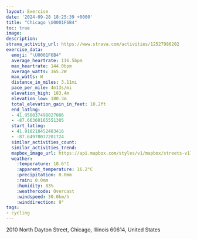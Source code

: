 ```yaml
---
layout: Exercise
date: '2024-09-28 18:25:39 +0000'
title: "Chicago \U0001F6B4"
toc: true
image:
description:
strava_activity_url: https://www.strava.com/activities/12527980202
exercise_data:
  emoji: "\U0001F6B4"
  average_heartrate: 116.5bpm
  max_heartrate: 144.0bpm
  average_watts: 165.2W
  max_watts: W
  distance_in_miles: 3.11mi
  pace_per_mile: 4m13s/mi
  elevation_high: 183.4m
  elevation_low: 180.3m
  total_elevation_gain_in_feet: 10.2ft
  end_latlng:
  - 41.950037498027086
  - -87.66360165551305
  start_latlng:
  - 41.918218452483416
  - -87.64970077201724
  similar_activities_count:
  similar_activities_trend:
  mapbox_image_url: https://api.mapbox.com/styles/v1/mapbox/streets-v11/static/path-5+787af2-1.0(ucz~F%7Co~uO%3Fn%40SFS%3FGCBAd%40FDJBTJ%7CMAjCJtOFNRFxACR%40DLAHWb%40gDzE_D~E%7DGdKi%40r%40WP%5BD_D%3FuNNsNHeGNkDBa%5B%5EgABi%40DYFQHEFGT%3Fl%40F%60GAx%40Ep%40GREDQDW%40aE%3FeGF_EE%5BBo%40LgBDeBAu%40GUKGICKE_%40CcGKuBK%5DEEUEe%40%3FyCJqDFuTRgIBeGH),pin-s-s+e5b22e(-87.65199,41.91819),pin-s-f+89ae00(-87.66399999999997,41.948290000000014)/auto/800x800?access_token=pk.eyJ1Ijoiam9zaGJlY2ttYW4iLCJhIjoiY205eWR2aDd1MWZ6djJrbXc4a3M0bWZleiJ9.XiG9OWkNcZk2QzjJbxLB4A
  weather:
    :temperature: 18.6°C
    :apparent_temperature: 16.2°C
    :precipitation: 0.0mm
    :rain: 0.0mm
    :humidity: 83%
    :weathercode: Overcast
    :windspeed: 30.0km/h
    :winddirection: 9°
tags:
- cycling
---
```

2010 North Dayton Street, Chicago, Illinois 60614, United States
